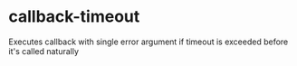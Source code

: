 callback-timeout
================

Executes callback with single error argument if timeout is exceeded before it's called naturally